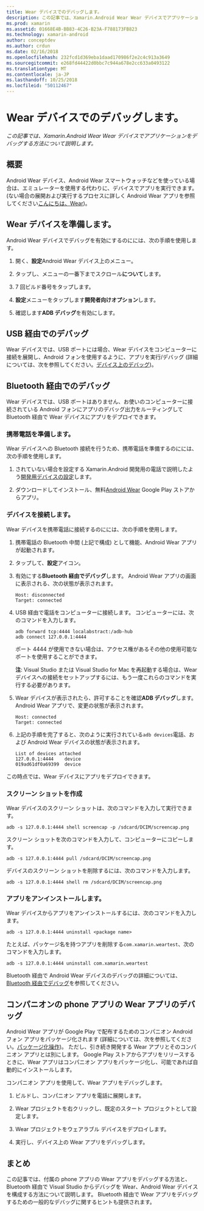 ```yaml
---
title: Wear デバイスでのデバッグします。
description: この記事では、Xamarin.Android Wear Wear デバイスでアプリケーションをデバッグする方法について説明します。
ms.prod: xamarin
ms.assetid: 01668E4B-BB83-4C26-B23A-F788173FB823
ms.technology: xamarin-android
author: conceptdev
ms.author: crdun
ms.date: 02/16/2018
ms.openlocfilehash: 232fcd1d369eba1daad170986f2e2c4c913a3649
ms.sourcegitcommit: e268fd44422d0bbc7c944a678e2cc633a0493122
ms.translationtype: MT
ms.contentlocale: ja-JP
ms.lasthandoff: 10/25/2018
ms.locfileid: "50112467"
---
```

# <a name="debug-on-a-wear-device"></a>Wear デバイスでのデバッグします。

_この記事では、Xamarin.Android Wear Wear デバイスでアプリケーションをデバッグする方法について説明します。_


## <a name="overview"></a>概要

Android Wear デバイス、Android Wear スマートウォッチなどを使っている場合は、エミュレーターを使用する代わりに、デバイスでアプリを実行できます。 (ない場合の展開および実行するプロセスに詳しく Android Wear アプリを参照してください[こんにちは、Wear](~/android/wear/get-started/hello-wear.md))。

## <a name="prepare-the-wear-device"></a>Wear デバイスを準備します。

Android Wear デバイスでデバッグを有効にするのにには、次の手順を使用します。

1.  開く、**設定**Android Wear デバイス上のメニュー。

2.  タップし、メニューの一番下までスクロール**について**します。

3.  7 回ビルド番号をタップします。

4.  **設定**メニューをタップします**開発者向けオプション**します。

5.  確認します**ADB デバッグ**を有効にします。


## <a name="debugging-over-usb"></a>USB 経由でのデバッグ

Wear デバイスでは、USB ポートには場合、Wear デバイスをコンピューターに接続を展開し、Android フォンを使用するように、アプリを実行/デバッグ (詳細については、次を参照してください。[デバイス上のデバッグ](~/android/deploy-test/debugging/debug-on-device.md))。


## <a name="debugging-over-bluetooth"></a>Bluetooth 経由でのデバッグ

Wear デバイスでは、USB ポートはありません、お使いのコンピューターに接続されている Android フォンにアプリのデバッグ出力をルーティングして Bluetooth 経由で Wear デバイスにアプリをデプロイできます。 

### <a name="prepare-your-phone"></a>携帯電話を準備します。

Wear デバイスへの Bluetooth 接続を行うため、携帯電話を準備するのにには、次の手順を使用します。 

1.  されていない場合を設定する Xamarin.Android 開発用の電話で説明したよう[開発用デバイスの設定](~/android/get-started/installation/set-up-device-for-development.md)します。

2.  ダウンロードしてインストール、無料[Android Wear](https://play.google.com/store/apps/details?id=com.google.android.wearable.app) Google Play ストアからアプリ。

### <a name="connect-the-device"></a>デバイスを接続します。

Wear デバイスを携帯電話に接続するのにには、次の手順を使用します。

1.  携帯電話の Bluetooth 中間 (上記で構成) として機能、Android Wear アプリが起動されます。 

2.  タップして、**設定**アイコン。

3.  有効にする**Bluetooth 経由でデバッグ**します。 Android Wear アプリの画面に表示される、次の状態が表示されます。

        Host: disconnected
        Target: connected

4.  USB 経由で電話をコンピューターに接続します。 コンピューターには、次のコマンドを入力します。

    ```shell
    adb forward tcp:4444 localabstract:/adb-hub
    adb connect 127.0.0.1:4444
    ```

    ポート 4444 が使用できない場合は、アクセス権があるその他の使用可能なポートを使用することができます。 

    **注**: Visual Studio または Visual Studio for Mac を再起動する場合は、Wear デバイスへの接続をセットアップするには、もう一度これらのコマンドを実行する必要があります。

5.  Wear デバイスが表示されたら、許可することを確認**ADB デバッグ**します。 Android Wear アプリで、変更の状態が表示されます。

        Host: connected
        Target: connected

6.  上記の手順を完了すると、次のように実行されている`adb devices`電話、および Android Wear デバイスの状態が表示されます。

        List of devices attached
        127.0.0.1:4444    device
        019ad61df0a69399  device

この時点では、Wear デバイスにアプリをデプロイできます。

<a name="screenshots" />

### <a name="taking-screenshots"></a>スクリーン ショットを作成

Wear デバイスのスクリーン ショットは、次のコマンドを入力して実行できます。 

```shell
adb -s 127.0.0.1:4444 shell screencap -p /sdcard/DCIM/screencap.png
```

スクリーン ショットを次のコマンドを入力して、コンピューターにコピーします。

```shell
adb -s 127.0.0.1:4444 pull /sdcard/DCIM/screencap.png
```

デバイスのスクリーン ショットを削除するには、次のコマンドを入力します。

```shell
adb -s 127.0.0.1:4444 shell rm /sdcard/DCIM/screencap.png
```


### <a name="uninstalling-an-app"></a>アプリをアンインストールします。

Wear デバイスからアプリをアンインストールするには、次のコマンドを入力します。

```shell
adb -s 127.0.0.1:4444 uninstall <package name>
```

たとえば、パッケージ名を持つアプリを削除する`com.xamarin.weartest`、次のコマンドを入力します。

```shell
adb -s 127.0.0.1:4444 uninstall com.xamarin.weartest
```

Bluetooth 経由で Android Wear デバイスのデバッグの詳細については、[Bluetooth 経由でデバッグ](https://developer.android.com/training/wearables/apps/bt-debugging.html)を参照してください。


## <a name="debugging-a-wear-app-with-a-companion-phone-app"></a>コンパニオンの phone アプリの Wear アプリのデバッグ

Android Wear アプリが Google Play で配布するためのコンパニオン Android フォン アプリをパッケージ化されます (詳細については、次を参照してください。[パッケージ化操作](~/android/wear/deploy-test/packaging.md))。 ただし、引き続き開発する Wear アプリとそのコンパニオン アプリとは別にします。 Google Play ストアからアプリをリリースするときに、Wear アプリはコンパニオン アプリをパッケージ化し、可能であれば自動的にインストールします。

コンパニオン アプリを使用して、Wear アプリをデバッグします。 

1.  ビルドし、コンパニオン アプリを電話に展開します。

2.  Wear プロジェクトを右クリックし、既定のスタート プロジェクトとして設定します。

3.  Wear プロジェクトをウェアラブル デバイスをデプロイします。

4.  実行し、デバイス上の Wear アプリをデバッグします。

 
## <a name="summary"></a>まとめ

この記事では、付属の phone アプリの Wear アプリをデバッグする方法と、Bluetooth 経由で Visual Studio からデバッグを Wear、Android Wear デバイスを構成する方法について説明します。 Bluetooth 経由で Wear アプリをデバッグするための一般的なデバッグに関するヒントも提供されます。
